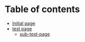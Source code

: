 # Table of contents

* [Initial page](README.md)
* [test page](test-page/README.md)
  * [sub-test-page](test-page/sub-test-page.md)

